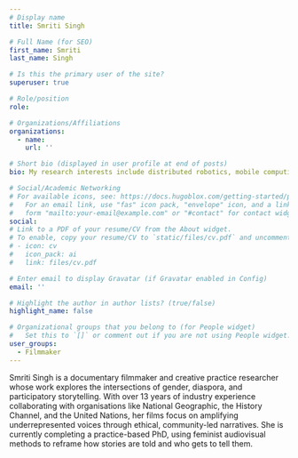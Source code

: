 ```yaml
---
# Display name
title: Smriti Singh

# Full Name (for SEO)
first_name: Smriti 
last_name: Singh

# Is this the primary user of the site?
superuser: true

# Role/position
role: 

# Organizations/Affiliations
organizations:
  - name: 
    url: ''

# Short bio (displayed in user profile at end of posts)
bio: My research interests include distributed robotics, mobile computing and programmable matter.

# Social/Academic Networking
# For available icons, see: https://docs.hugoblox.com/getting-started/page-builder/#icons
#   For an email link, use "fas" icon pack, "envelope" icon, and a link in the
#   form "mailto:your-email@example.com" or "#contact" for contact widget.
social:
# Link to a PDF of your resume/CV from the About widget.
# To enable, copy your resume/CV to `static/files/cv.pdf` and uncomment the lines below.
# - icon: cv
#   icon_pack: ai
#   link: files/cv.pdf

# Enter email to display Gravatar (if Gravatar enabled in Config)
email: ''

# Highlight the author in author lists? (true/false)
highlight_name: false

# Organizational groups that you belong to (for People widget)
#   Set this to `[]` or comment out if you are not using People widget.
user_groups:
  - Filmmaker
---
```


Smriti Singh is a documentary filmmaker and creative practice researcher whose work explores the intersections of gender, diaspora, and participatory storytelling. With over 13 years of industry experience collaborating with organisations like National Geographic, the History Channel, and the United Nations, her films focus on amplifying underrepresented voices through ethical, community-led narratives. She is currently completing a practice-based PhD, using feminist audiovisual methods to reframe how stories are told and who gets to tell them.



